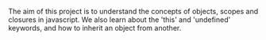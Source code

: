 The aim of this project is to understand the concepts of objects, scopes and closures in javascript. We also learn about the 'this' and 'undefined' keywords, and how to inherit an object from another.
